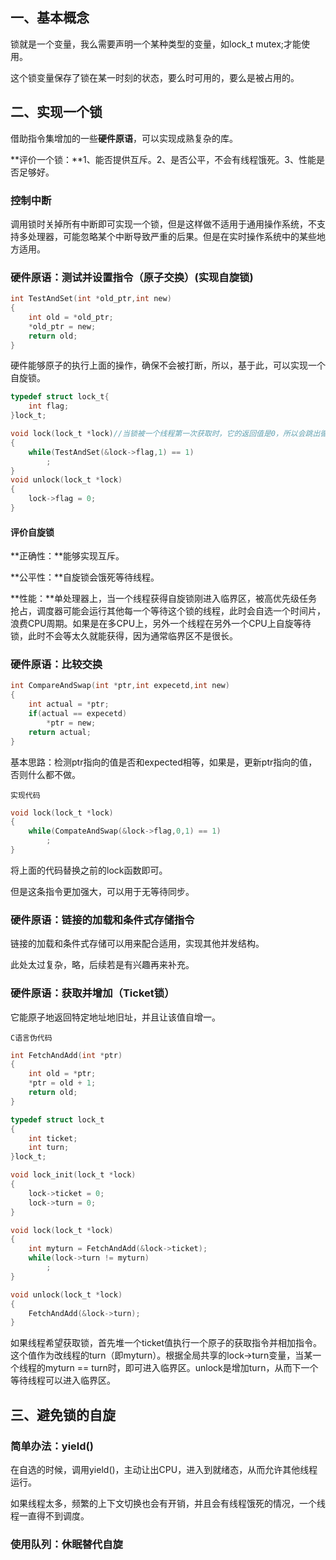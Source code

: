 ## 一、基本概念

锁就是一个变量，我么需要声明一个某种类型的变量，如lock_t mutex;才能使用。

这个锁变量保存了锁在某一时刻的状态，要么时可用的，要么是被占用的。

## 二、实现一个锁

借助指令集增加的一些**硬件原语**，可以实现成熟复杂的库。

**评价一个锁：**1、能否提供互斥。2、是否公平，不会有线程饿死。3、性能是否足够好。

### 控制中断

调用锁时关掉所有中断即可实现一个锁，但是这样做不适用于通用操作系统，不支持多处理器，可能忽略某个中断导致严重的后果。但是在实时操作系统中的某些地方适用。

### 硬件原语：测试并设置指令（原子交换）(实现自旋锁)

```c
int TestAndSet(int *old_ptr,int new)
{
	int old = *old_ptr;
	*old_ptr = new;
	return old;
}
```

硬件能够原子的执行上面的操作，确保不会被打断，所以，基于此，可以实现一个自旋锁。

```c
typedef struct lock_t{
    int flag;
}lock_t;

void lock(lock_t *lock)//当锁被一个线程第一次获取时，它的返回值是0，所以会跳出循环，并且把锁的标志位置为1，这样就实现 一						 //个自旋锁,也就是当另外一个线程获取时，会进入到循环等待锁被释放，由这个线程再置1
{
	while(TestAndSet(&lock->flag,1) == 1)
		;
}
void unlock(lock_t *lock)
{
    lock->flag = 0;
}
```

#### 评价自旋锁

**正确性：**能够实现互斥。

**公平性：**自旋锁会饿死等待线程。

**性能：**单处理器上，当一个线程获得自旋锁刚进入临界区，被高优先级任务抢占，调度器可能会运行其他每一个等待这个锁的线程，此时会自选一个时间片，浪费CPU周期。如果是在多CPU上，另外一个线程在另外一个CPU上自旋等待锁，此时不会等太久就能获得，因为通常临界区不是很长。

### 硬件原语：比较交换

```c
int CompareAndSwap(int *ptr,int expecetd,int new)
{
	int actual = *ptr;
	if(actual == expecetd)
		*ptr = new;
	return actual;
}
```

基本思路：检测ptr指向的值是否和expected相等，如果是，更新ptr指向的值，否则什么都不做。

`实现代码`

```c
void lock(lock_t *lock)
{
	while(CompateAndSwap(&lock->flag,0,1) == 1)
		;
}
```

将上面的代码替换之前的lock函数即可。

但是这条指令更加强大，可以用于无等待同步。

### 硬件原语：链接的加载和条件式存储指令

链接的加载和条件式存储可以用来配合适用，实现其他并发结构。

此处太过复杂，略，后续若是有兴趣再来补充。

### 硬件原语：获取并增加（Ticket锁）

它能原子地返回特定地址地旧址，并且让该值自增一。

`C语言伪代码`

```c
int FetchAndAdd(int *ptr)
{
	int old = *ptr;
	*ptr = old + 1;
	return old;
}

typedef struct lock_t
{
    int ticket;
    int turn;
}lock_t;

void lock_init(lock_t *lock)
{
    lock->ticket = 0;
    lock->turn = 0;
}

void lock(lock_t *lock)
{
    int myturn = FetchAndAdd(&lock->ticket);
    while(lock->turn != myturn)
        ;
}

void unlock(lock_t *lock)
{
    FetchAndAdd(&lock->turn);
}
```

如果线程希望获取锁，首先堆一个ticket值执行一个原子的获取指令并相加指令。这个值作为改线程的turn（即myturn）。根据全局共享的lock->turn变量，当某一个线程的myturn == turn时，即可进入临界区。unlock是增加turn，从而下一个等待线程可以进入临界区。

## 三、避免锁的自旋

### 简单办法：yield()

在自选的时候，调用yield()，主动让出CPU，进入到就绪态，从而允许其他线程运行。

如果线程太多，频繁的上下文切换也会有开销，并且会有线程饿死的情况，一个线程一直得不到调度。

### 使用队列：休眠替代自旋

